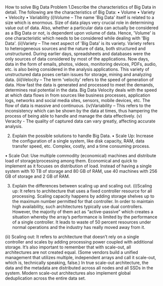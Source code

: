 How to solve Big Data Problem
1.Describe the characteristics of Big Data in detail.
The following are the characteristics of Big Data:
•	Volume
•	Variety
•	Velocity
•	Variability
(i)Volume – The name 'Big Data' itself is related to a size which is enormous. Size of data plays very crucial role in determining value out of data. Also, whether a particular data can actually be considered as a Big Data or not, is dependent upon volume of data. Hence, 'Volume' is one characteristic which needs to be considered while dealing with 'Big Data'.
(ii)Variety – The next aspect of 'Big Data' is its variety.
Variety refers to heterogeneous sources and the nature of data, both structured and unstructured. During earlier days, spreadsheets and databases were the only sources of data considered by most of the applications. Now days, data in the form of emails, photos, videos, monitoring devices, PDFs, audio, etc. is also being considered in the analysis applications. This variety of unstructured data poses certain issues for storage, mining and analyzing data.
(iii)Velocity – The term 'velocity' refers to the speed of generation of data. How fast the data is generated and processed to meet the demands, determines real potential in the data.
Big Data Velocity deals with the speed at which data flows in from sources like business processes, application logs, networks and social media sites, sensors, mobile devices, etc. The flow of data is massive and continuous.
(iv)Variability – This refers to the inconsistency which can be shown by the data at times, thus hampering the process of being able to handle and manage the data effectively.
(v) Veracity - The quality of captured data can vary greatly, affecting accurate analysis.

2. Explain the possible solutions to handle Big Data.
•	Scale Up: Increase the configuration of a single system, like disk capacity, RAM, data transfer speed, etc. Complex, costly, and a time consuming process.

•	Scale Out: Use multiple commodity (economical) machines and distribute load of storage/processing among them. Economical and quick to implement as it focuses on distribution of load. Instead of having a single system with 10 TB of storage and 80 GB of RAM, use 40 machines with 256 GB of storage and 2 GB of RAM.

3. Explain the differences between scaling up and scaling out.
(i)Scaling up: It refers to architecture that uses a fixed controller resource for all processing. Scaling capacity happens by adding storage shelves up to the maximum number permitted for that controller. In order to maintain high availability, such architectures typically use dual controllers. However, the majority of them act as “active-passive” which creates a situation whereby the array’s performance is limited by the performance of a single controller. It leads to waste of 50 percent resources under normal operations and the industry has really moved away from it.
          
(ii) Scaling out: It refers to architecture that doesn’t rely on a single controller and scales by adding processing power coupled with additional storage. It’s also important to remember that with scale-out, all architectures are not created equal. (Some vendors build a unified management that utilizes multiple, independent arrays and call it scale-out, which is, technically speaking, false.) In true scale-out architecture, the data and the metadata are distributed across all nodes and all SSDs in the system. Modern scale-out architectures also implement global deduplication across the entire data set.
